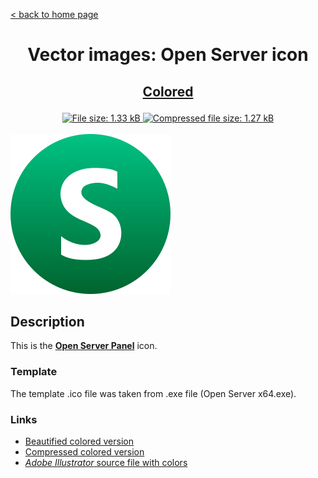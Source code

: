 [&lt; back to home page](../../../../ "Home page")

<h1><p align="center">Vector images: Open Server icon</p></h1>

<h2><p align="center"><a href="Open Server.colored.svg" title="View & Download Open Server colored icon">Colored</a></p></h2>
<div class="badges" align="center">
	<a href="Open Server.colored.svg" target="_blank" title="File size">
		<img alt="File size: 1.33 kB" src="https://img.shields.io/static/v1?cacheSeconds=10800&style=flat&label=File%20size&message=1.33%20kB&color=0aa">
	</a>
	<a href="./src/Open Server.colored.min.svg" target="_blank" title="File size">
		<img alt="Compressed file size: 1.27 kB" src="https://img.shields.io/static/v1?cacheSeconds=10800&style=flat&label=Compressed&message=1.27%20kB&color=bb0">
	</a>
</div>
<div>
	<br>
	<img src="Open Server.colored.svg" alt="Open Server colored icon" title="Open Server colored icon">
	<br>
</div>

## Description

This is the **[Open Server Panel](https://ospanel.io "Visit ospanel.io")** icon.

### Template

The template .ico file was taken from .exe file (Open Server x64.exe).


### Links

-   [Beautified colored version](Open%20Server.colored.svg "Download beautified colored SVG")
-   [Compressed colored version](./src/Open%20Server.colored.min.svg "Download compressed colored SVG")
-   [*Adobe Illustrator* source file with colors](./src/Open%20Server.colored.ai "Download Adobe Illustrator (.ai) source file with colors")